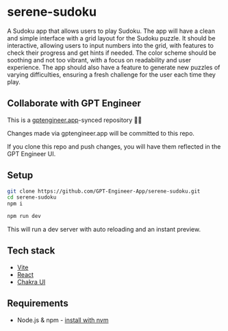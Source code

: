 # serene-sudoku

A Sudoku app that allows users to play Sudoku. The app will have a clean and simple interface with a grid layout for the Sudoku puzzle. It should be interactive, allowing users to input numbers into the grid, with features to check their progress and get hints if needed. The color scheme should be soothing and not too vibrant, with a focus on readability and user experience. The app should also have a feature to generate new puzzles of varying difficulties, ensuring a fresh challenge for the user each time they play.

## Collaborate with GPT Engineer

This is a [gptengineer.app](https://gptengineer.app)-synced repository 🌟🤖

Changes made via gptengineer.app will be committed to this repo.

If you clone this repo and push changes, you will have them reflected in the GPT Engineer UI.

## Setup

```sh
git clone https://github.com/GPT-Engineer-App/serene-sudoku.git
cd serene-sudoku
npm i
```

```sh
npm run dev
```

This will run a dev server with auto reloading and an instant preview.

## Tech stack

- [Vite](https://vitejs.dev/)
- [React](https://react.dev/)
- [Chakra UI](https://chakra-ui.com/)

## Requirements

- Node.js & npm - [install with nvm](https://github.com/nvm-sh/nvm#installing-and-updating)
